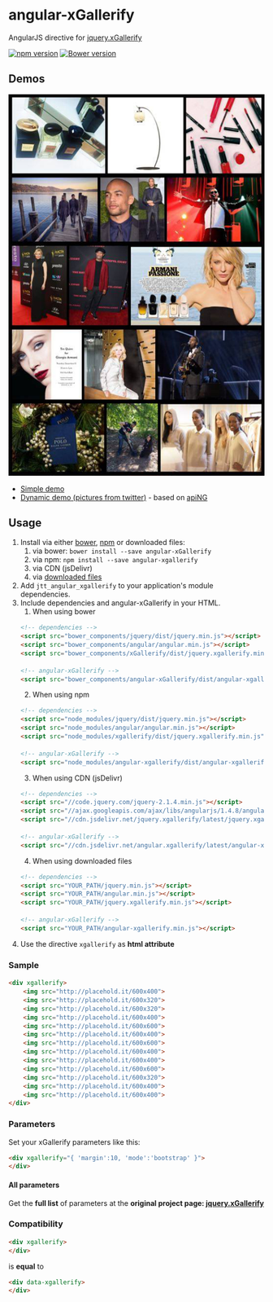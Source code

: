 # angular-xGallerify
AngularJS directive for [jquery.xGallerify](https://github.com/xremix/xGallerify)

[![npm version](https://badge.fury.io/js/angular-xgallerify.svg)](https://badge.fury.io/js/angular-xgallerify)
[![Bower version](https://badge.fury.io/bo/angular-xGallerify.svg)](https://badge.fury.io/bo/angular-xGallerify)

## Demos

![angular-xGallerify Demo](demo.jpg)

- [Simple demo](https://rawgit.com/JohnnyTheTank/angular-xGallerify/master/demo/index.html)
- [Dynamic demo (pictures from twitter)](https://rawgit.com/JohnnyTheTank/apiNG-design-xgallerify/master/demo/) - based on [apiNG](https://github.com/JohnnyTheTank/apiNG)

## Usage

1. Install via either [bower](http://bower.io/), [npm](https://www.npmjs.com/) or downloaded files:
    1. via bower: `bower install --save angular-xGallerify`
    2. via npm: `npm install --save angular-xgallerify`
    3. via CDN (jsDelivr)
    4. via [downloaded files](https://github.com/JohnnyTheTank/angular-xGallerify/zipball/master)
2. Add `jtt_angular_xgallerify` to your application's module dependencies.
3. Include dependencies and angular-xGallerify in your HTML.
    1. When using bower
    ```html
    <!-- dependencies -->
    <script src="bower_components/jquery/dist/jquery.min.js"></script>
    <script src="bower_components/angular/angular.min.js"></script>
    <script src="bower_components/xGallerify/dist/jquery.xgallerify.min.js"></script>

    <!-- angular-xGallerify -->
    <script src="bower_components/angular-xGallerify/dist/angular-xgallerify.min.js"></script>
    ```
    2. When using npm
    ```html
    <!-- dependencies -->
    <script src="node_modules/jquery/dist/jquery.min.js"></script>
    <script src="node_modules/angular/angular.min.js"></script>
    <script src="node_modules/xgallerify/dist/jquery.xgallerify.min.js"></script>

    <!-- angular-xGallerify -->
    <script src="node_modules/angular-xgallerify/dist/angular-xgallerify.min.js"></script>
    ```
    3. When using CDN (jsDelivr)
    ```html
    <!-- dependencies -->
    <script src="//code.jquery.com/jquery-2.1.4.min.js"></script>
    <script src="//ajax.googleapis.com/ajax/libs/angularjs/1.4.8/angular.min.js"></script>
    <script src="//cdn.jsdelivr.net/jquery.xgallerify/latest/jquery.xgallerify.min.js"></script>

    <!-- angular-xGallerify -->
    <script src="//cdn.jsdelivr.net/angular.xgallerify/latest/angular-xgallerify.min.js"></script>
    ```
    4. When using downloaded files
    ```html
    <!-- dependencies -->
    <script src="YOUR_PATH/jquery.min.js"></script>
    <script src="YOUR_PATH/angular.min.js"></script>
    <script src="YOUR_PATH/jquery.xgallerify.min.js"></script>

    <!-- angular-xGallerify -->
    <script src="YOUR_PATH/angular-xgallerify.min.js"></script>
    ```
4. Use the directive `xgallerify` as **html attribute**

### Sample
```HTML
<div xgallerify>
    <img src="http://placehold.it/600x400">
    <img src="http://placehold.it/600x320">
    <img src="http://placehold.it/600x320">
    <img src="http://placehold.it/600x400">
    <img src="http://placehold.it/600x600">
    <img src="http://placehold.it/600x400">
    <img src="http://placehold.it/600x600">
    <img src="http://placehold.it/600x400">
    <img src="http://placehold.it/600x400">
    <img src="http://placehold.it/600x600">
    <img src="http://placehold.it/600x320">
    <img src="http://placehold.it/600x400">
    <img src="http://placehold.it/600x400">
</div>
```

### Parameters
Set your xGallerify parameters like this:
```HTML
<div xgallerify="{ 'margin':10, 'mode':'bootstrap' }">
</div>
```
#### All parameters
Get the **full list** of parameters at the **original project page: [jquery.xGallerify](https://github.com/xremix/xGallerify#parameters)**

### Compatibility
```HTML
<div xgallerify>
</div>
```
is **equal** to
```HTML
<div data-xgallerify>
</div>
```

